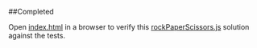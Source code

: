 ##Completed

Open [index.html](index.html) in a browser to verify this [rockPaperScissors.js](rockPaperScissors.js) solution against the tests.
